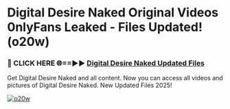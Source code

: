 # Digital Desire Naked Original Videos 0nlyFans Leaked - Files Updated! (o20w)

<h3>🔴 CLICK HERE 🌐==►► <a href="https://tinyurl.com/up5wt9bj" rel="nofollow">Digital Desire Naked Updated Files</a></h3>

Get Digital Desire Naked and all content. Now you can access all videos and pictures of Digital Desire Naked. New Updated Files 2025!

[![o20w](https://i.imgur.com/ABiUzMV.gif)](https://tinyurl.com/up5wt9bj)
